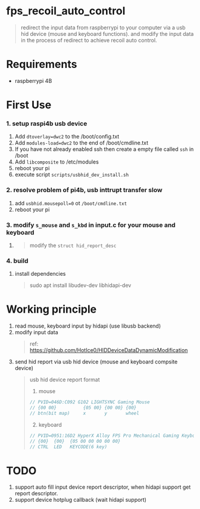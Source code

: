 # fps_recoil_auto_control
> redirect the input data from raspberrypi to your computer via a usb hid device (mouse and keyboard functions). and modify the input data in the process of redirect to achieve recoil auto control.

# Requirements
- raspberrypi 4B

# First Use
### 1. setup raspi4b usb device
1. Add `dtoverlay=dwc2` to the /boot/config.txt
2. Add `modules-load=dwc2` to the end of /boot/cmdline.txt
3. If you have not already enabled ssh then create a empty file called `ssh` in /boot
4. Add `libcomposite` to /etc/modules
5. reboot your pi
6. execute script `scripts/usbhid_dev_install.sh`

### 2. resolve problem of pi4b, usb inttrupt transfer slow
1. add `usbhid.mousepoll=0` ot `/boot/cmdline.txt`
2. reboot your pi

### 3. modify `s_mouse` and `s_kbd` in input.c for your mouse and keyboard
1. 
    > modify the `struct hid_report_desc`

### 4. build
1. install dependencies 
    > sudo apt install libudev-dev libhidapi-dev

# Working principle
1. read mouse, keyboard input by hidapi (use libusb backend)
2. modify input data
    > ref: https://github.com/HotIce0/HIDDeviceDataDynamicModification
3. send hid report via usb hid device (mouse and keyboard compsite device)
    > usb hid device report format
    > 1. mouse
    > ```c
    > // PVID=046D:C092 G102 LIGHTSYNC Gaming Mouse
    > // {00 00}          {05 00} {00 00} {00}
    > // btn(bit map)     x       y       wheel
    > ```
    > 2. keyboard
    > ```c
    > // PVID=0951:16D2 HyperX Alloy FPS Pro Mechanical Gaming Keyboard
    > // {00}  {00}  {05 00 00 00 00 00}
    > // CTRL  LED   KEYCODE(6 key)
    > ```

# TODO
1. support auto fill input device report descriptor, when hidapi support get report descriptor.
2. support device hotplug callback (wait hidapi support)
